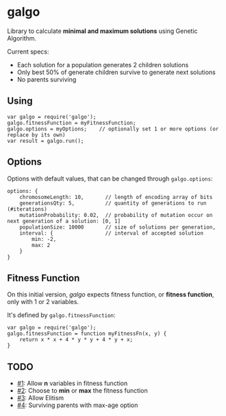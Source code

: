 # galgo
Library to calculate **minimal and maximum solutions** using Genetic Algorithm.

Current specs:
- Each solution for a population generates 2 children solutions
- Only best 50% of generate children survive to generate next solutions
- No parents surviving

## Using

    var galgo = require('galgo');
    galgo.fitnessFunction = myFitnessFunction;
    galgo.options = myOptions;    // optionally set 1 or more options (or replace by its own)
    var result = galgo.run();

## Options

Options with default values, that can be changed through `galgo.options`:

    options: {
        chromosomeLength: 10,       // length of encoding array of bits
        generationsQty: 5,          // quantity of generations to run (#iterations)
        mutationProbability: 0.02,  // probability of mutation occur on next generation of a solution: [0, 1]
        populationSize: 10000       // size of solutions per generation,
        interval: {                 // interval of accepted solution
            min: -2,
            max: 2
        }
    }

## Fitness Function

On this initial version, *galgo* expects fitness function, or **fitness function**, only with 1 or 2 variables.

It's defined by `galgo.fitnessFunction`:

    var galgo = require('galgo');
    galgo.fitnessFunction = function myFitnessFn(x, y) {
        return x * x + 4 * y * y + 4 * y + x;
    }


## TODO

- [#1](https://github.com/andretf/galgo/issues/1): Allow **n** variables in fitness function
- [#2](https://github.com/andretf/galgo/issues/2): Choose to **min** or **max** the fitness function
- [#3](https://github.com/andretf/galgo/issues/3): Allow Elitism
- [#4](https://github.com/andretf/galgo/issues/4): Surviving parents with max-age option
